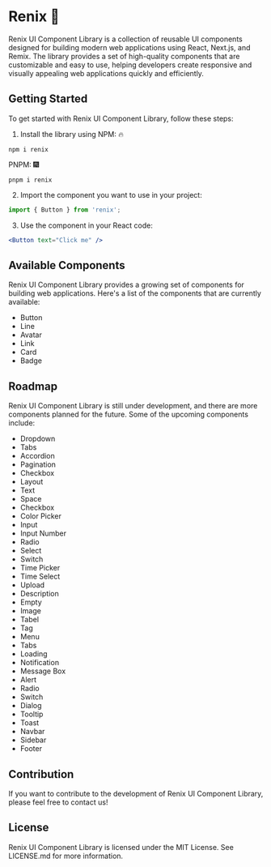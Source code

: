 # Renix 🎇

Renix UI Component Library is a collection of reusable UI components designed for building modern web applications using React, Next.js, and Remix. The library provides a set of high-quality components that are customizable and easy to use, helping developers create responsive and visually appealing web applications quickly and efficiently.

## Getting Started

To get started with Renix UI Component Library, follow these steps:

1. Install the library using
NPM: 🔥
```
npm i renix 
```
PNPM: 🎆
```
pnpm i renix 
```

2. Import the component you want to use in your project:

```javascript
import { Button } from 'renix';
```

3. Use the component in your React code:

```jsx
<Button text="Click me" />
```

## Available Components

Renix UI Component Library provides a growing set of components for building web applications. Here's a list of the components that are currently available:

- Button
- Line
- Avatar
- Link
- Card
- Badge


## Roadmap

Renix UI Component Library is still under development, and there are more components planned for the future. Some of the upcoming components include:

- Dropdown
- Tabs
- Accordion
- Pagination
- Checkbox
- Layout
- Text
- Space
- Checkbox
- Color Picker
- Input
- Input Number
- Radio
- Select
- Switch
- Time Picker
- Time Select
- Upload
- Description
- Empty
- Image
- Tabel
- Tag
- Menu
- Tabs
- Loading
- Notification
- Message Box
- Alert
- Radio
- Switch
- Dialog
- Tooltip
- Toast
- Navbar
- Sidebar
- Footer

## Contribution

If you want to contribute to the development of Renix UI Component Library, please feel free to contact us!

## License

Renix UI Component Library is licensed under the MIT License. See LICENSE.md for more information.
